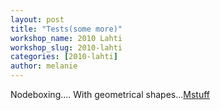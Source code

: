```yaml
---
layout: post
title: "Tests(some more)"
workshop_name: 2010 Lahti
workshop_slug: 2010-lahti
categories: [2010-lahti]
author: melanie 
---
```

Nodeboxing.... With geometrical shapes...<a href='http://workshops.nodebox.net/2010/wp-content/uploads/Mstuff.pdf'>Mstuff</a>
